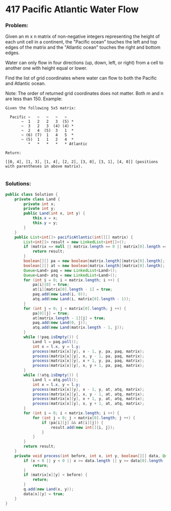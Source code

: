 # 417 Pacific Atlantic Water Flow

### Problem:

Given an m x n matrix of non-negative integers representing the height of each unit cell in a continent, the "Pacific ocean" touches the left and top edges of the matrix and the "Atlantic ocean" touches the right and bottom edges.

Water can only flow in four directions (up, down, left, or right) from a cell to another one with height equal or lower.

Find the list of grid coordinates where water can flow to both the Pacific and Atlantic ocean.

Note:
The order of returned grid coordinates does not matter.
Both m and n are less than 150.
Example:
```
Given the following 5x5 matrix:

  Pacific ~   ~   ~   ~   ~ 
       ~  1   2   2   3  (5) *
       ~  3   2   3  (4) (4) *
       ~  2   4  (5)  3   1  *
       ~ (6) (7)  1   4   5  *
       ~ (5)  1   1   2   4  *
          *   *   *   *   * Atlantic

Return:

[[0, 4], [1, 3], [1, 4], [2, 2], [3, 0], [3, 1], [4, 0]] (positions with parentheses in above matrix).


```

### Solutions:

```java
public class Solution {
    private class Land {
        private int x;
        private int y;
        public Land(int x, int y) {
            this.x = x;
            this.y = y;
        }
    }
    public List<int[]> pacificAtlantic(int[][] matrix) {
        List<int[]> result = new LinkedList<int[]>();
        if (matrix == null || matrix.length == 0 || matrix[0].length == 0) {
            return result;
        }
        boolean[][] pa = new boolean[matrix.length][matrix[0].length];
        boolean[][] at = new boolean[matrix.length][matrix[0].length];
        Queue<Land> paq = new LinkedList<Land>();
        Queue<Land> atq = new LinkedList<Land>();
        for (int i = 0; i < matrix.length; i ++) {
            pa[i][0] = true;
            at[i][matrix[0].length - 1] = true;
            paq.add(new Land(i, 0));
            atq.add(new Land(i, matrix[0].length - 1));
        }
        for (int j = 0; j < matrix[0].length; j ++) {
            pa[0][j] = true;
            at[matrix.length - 1][j] = true;
            paq.add(new Land(0, j));
            atq.add(new Land(matrix.length - 1, j));
        }
        while (!paq.isEmpty()) {
            Land l = paq.poll();
            int x = l.x, y = l.y;
            process(matrix[x][y], x - 1, y, pa, paq, matrix);
            process(matrix[x][y], x, y - 1, pa, paq, matrix);
            process(matrix[x][y], x + 1, y, pa, paq, matrix);
            process(matrix[x][y], x, y + 1, pa, paq, matrix);
        }
        while (!atq.isEmpty()) {
            Land l = atq.poll();
            int x = l.x, y = l.y;
            process(matrix[x][y], x - 1, y, at, atq, matrix);
            process(matrix[x][y], x, y - 1, at, atq, matrix);
            process(matrix[x][y], x + 1, y, at, atq, matrix);
            process(matrix[x][y], x, y + 1, at, atq, matrix);
        }
        for (int i = 0; i < matrix.length; i ++) {
            for (int j = 0; j < matrix[0].length; j ++) {
                if (pa[i][j] && at[i][j]) {
                    result.add(new int[]{i, j});
                }
            }
        }
        return result;
    }
    private void process(int before, int x, int y, boolean[][] data, Queue<Land> q, int[][] matrix) {
        if (x < 0 || y < 0 || x >= data.length || y >= data[0].length || data[x][y] == true) {
            return;
        }
        if (matrix[x][y] < before) {
            return;
        }
        q.add(new Land(x, y));
        data[x][y] = true;
    }
}
```

```java

```